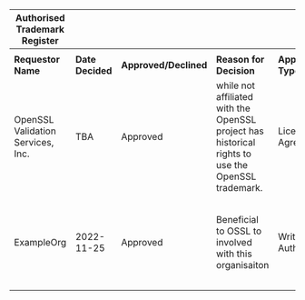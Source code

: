 | Authorised Trademark Register |   |   |   |   |   | 
| --- | --- | --- | --- | --- | --- | 
|   |   |   |   |   |   | 
| **Requestor Name** | **Date Decided** | **Approved/Declined** | **Reason for Decision** | **Approval Type** | **Approved Usage** |
| OpenSSL Validation Services, Inc. | TBA | Approved | while not affiliated with the OpenSSL project has historical rights to use the OpenSSL trademark. | License Agreement | full usage |
| ExampleOrg | 2022-11-25 | Approved | Beneficial to OSSL to involved with this organisaiton | Written Authorisation | Including "based on OpenSSL" in their Super Services product |
